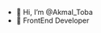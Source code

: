 - 👋 Hi, I’m @Akmal_Toba
- 👀 FrontEnd Developer


<!---
aktob/aktob is a ✨ special ✨ repository because its `README.md` (this file) appears on your GitHub profile.
You can click the Preview link to take a look at your changes.
--->
